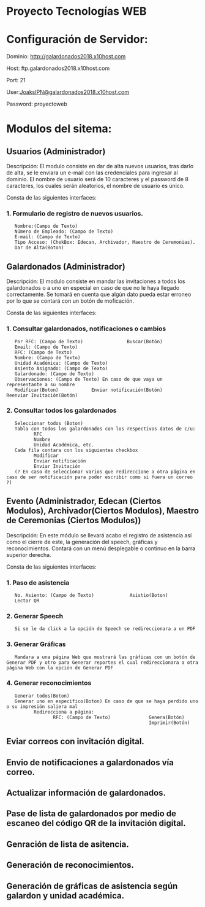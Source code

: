 # Proyecto Tecnologías WEB
# Configuración de Servidor:
Dominio: http://galardonados2018.x10host.com

Host: ftp.galardonados2018.x10host.com

Port: 21

User:JoaksIPN@galardonados2018.x10host.com

Password: proyectoweb

# Modulos del sitema:
## Usuarios (Administrador)
Descripción: El modulo consiste en dar de alta nuevos usuarios, tras darlo de alta, se le enviara un e-mail con las credenciales para ingresar al dominio. El nombre de usuario será de 10 caracteres y el password de 8 caracteres, los cuales serán aleatorios, el nombre de usuario es único.

Consta de las siguientes interfaces:
### 1. Formulario de registro de nuevos usuarios.
       Nombre:(Campo de Texto) 
       Número de Empleado: (Campo de Texto)
       E-mail: (Campo de Texto)
       Tipo Acceso: (ChekBox: Edecan, Archivador, Maestro de Ceremonias).
       Dar de Alta(Boton)
       
## Galardonados (Administrador)
Descripción: El modulo consiste en mandar las invitaciones a todos los galardonados o a uno en especial en caso de que no le haya llegado correctamente. Se tomará en cuenta que algún dato pueda estar erroneo por lo que se contará con un botón de moficación. 

Consta de las siguientes interfaces:
### 1. Consultar galardonados, notificaciones o cambios
       Por RFC: (Campo de Texto)                Buscar(Botón)
       Email: (Campo de Texto)
       RFC: (Campo de Texto)
       Nombre: (Campo de Texto)
       Unidad Académica: (Campo de Texto)
       Asiento Asignado: (Campo de Texto)
       Galardonado: (Campo de Texto)
       Observaciones: (Campo de Texto) En caso de que vaya un representante a su nombre
       Modificar(Boton)            Enviar notificación(Botón)         Reenviar Invitación(Botón)

### 2. Consultar todos los galardonados
       Seleccionar todos (Boton)
       Tabla con todos los galardonados con los respectivos datos de c/u:
              RFC
              Nombre
              Unidad Académica, etc.
       Cada fila contara con los siguientes checkbox
              Modificar
              Enviar notificación
              Enviar Invitación 
       (? En caso de seleccionar varios que redireccione a otra página en caso de ser notificación para poder escribir como si fuera un correo ?)
       
## Evento (Administrador, Edecan (Ciertos Modulos), Archivador(Ciertos Modulos), Maestro de Ceremonias (Ciertos Modulos))
Descripción: En este módulo se llevará acabo el registro de asistencia así como el cierre de este, la generación del speech, gráficas y reconocimientos. Contará con un menú desplegable o continuo en la barra superior derecha.

Consta de las siguientes interfaces:
### 1. Paso de asistencia
       No. Asiento: (Campo de Texto)             Asistio(Boton)
       Lector QR
       
### 2. Generar Speech
       Si se le da click a la opción de Speech se redireccionara a un PDF

### 3. Generar Gráficas
       Mandara a una página Web que mostrará las gráficas con un botón de Generar PDF y otro para Generar reportes el cual redireccionara a otra página Web con la opción de Generar PDF

### 4. Generar reconocimientos
       Generar todos(Boton)
       Generar uno en especifico(Boton) En caso de que se haya perdido uno o su impresión saliera mal
              Redirecciona a página:
                     RFC: (Campo de Texto)              Genera(Botón)
                                                        Imprimir(Botón)

## Eviar correos con invitación digital.
## Envio de notificaciones a galardonados vía correo.
## Actualizar información de galardonados.
## Pase de lista de galardonados por medio de escaneo del código QR de la invitación digital.
## Genración de lista de asitencia.
## Generación de reconocimientos.
## Generación de gráficas de asistencia según galardon y unidad académica. 


